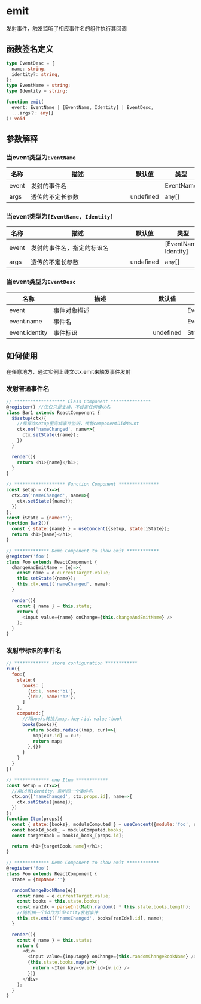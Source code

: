 # emit
发射事件，触发监听了相应事件名的组件执行其回调

## 函数签名定义
```ts
type EventDesc = {
  name: string,
  identity?: string,
};
type EventName = string;
type Identity = string;

function emit(
  event: EventName | [EventName, Identity] | EventDesc,
  ...args？: any[]
): void
```

## 参数解释
### 当event类型为`EventName`
名称 | <div style="width:250px;">描述</div> |  默认值  | 类型 
-|-|-|-  
event | 发射的事件名 | | EventName
args | 透传的不定长参数 | undefined | any[]

### 当event类型为`[EventName, Identity]`
名称 | <div style="width:250px;">描述</div> |  默认值  | 类型 
-|-|-|-  
event | 发射的事件名，指定的标识名| | [EventName, Identity]
args | 透传的不定长参数 | undefined | any[]

### 当event类型为`EventDesc`
名称 | <div style="width:250px;">描述</div> |  默认值  | 类型 
-|-|-|-  
event | 事件对象描述 | | EventDesc
event.name | 事件名 | | EventDesc
event.identity | 事件标识 | undefined | String

## 如何使用
在任意地方，通过实例上线文ctx.emit来触发事件发射
### 发射普通事件名
```js
// ******************* Class Component ***************
@register() //仅仅只是支持，不设定任何模块名
class Bar1 extends ReactComponent {
  $$setup(ctx){
    //推荐咋setup里完成事件监听，代替componentDidMount
    ctx.on('nameChanged', name=>{
      ctx.setState({name});
    })
  }

  render(){
    return <h1>{name}</h1>;
  }
}

// ******************* Function Component ***************
const setup = ctx=>{
  ctx.on('nameChanged', name=>{
    ctx.setState({name});
  })
};
const iState = {name:''};
function Bar2(){
  const { state:{name} } = useConcent({setup, state:iState});
  return <h1>{name}</h1>;
}

// ************* Demo Component to show emit ************
@register('foo')
class Foo extends ReactComponent {
  changeAndEmitName = (e)=>{
    const name = e.currentTarget.value;
    this.setState({name});
    this.ctx.emit('nameChanged', name);
  }

  render(){
    const { name } = this.state;
    return (
      <input value={name} onChange={this.changeAndEmitName} />
    );
  }
}
```
### 发射带标识的事件名
```js
// ************* store configuration ************
run({
  foo:{
    state:{
      books: [
        {id:1, name:'b1'},
        {id:2, name:'b2'},
      ]
    },
    computed:{
      //将books转换为map，key：id，value：book
      books(books){
        return books.reduce((map, cur)=>{
          map[cur.id] = cur;
          return map;
        },{})
      }
    }
  }
})

// ************* one Item ************
const setup = ctx=>{
  //用id当identity，监听同一个事件名
  ctx.on(['nameChanged', ctx.props.id], name=>{
    ctx.setState({name});
  })
};
function Item(props){
  const { state:{books}, moduleComputed } = useConcent({module:'foo', setup, props});
  const bookId_book_ = moduleComputed.books;
  const targetBook = bookId_book_[props.id];

  return <h1>{targetBook.name}</h1>;
}

// ************* Demo Component to show emit ************
@register('foo')
class Foo extends ReactComponent {
  state = {tmpName:''}

  randomChangeBookName(e){
    const name = e.currentTarget.value;
    const books = this.state.books;
    const ranIdx = parseInt(Math.random() * this.state.books.length);
    //随机抽一个id作为identity发射事件
    this.ctx.emit(['nameChanged', books[ranIdx].id], name);
  }

  render(){
    const { name } = this.state;
    return (
      <div>
        <input value={inputAge} onChange={this.randomChangeBookName} />
        {this.state.books.map(v=>{
          return <Item key={v.id} id={v.id} />
        })}
      </div>
    );
  }
}
```